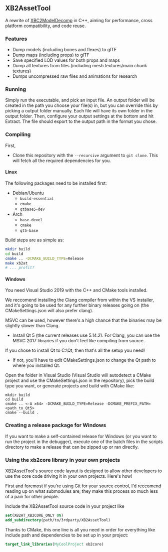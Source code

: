 
## XB2AssetTool
A rewrite of [XBC2ModelDecomp](https://github.com/BlockBuilder57/XBC2ModelDecomp) in C++, aiming for performance, 
cross platform compatibility, and code reuse.

### Features
* Dump models (including bones and flexes) to glTF
* Dump maps (including props) to glTF
* Save specified LOD values for both props and maps
* Dump all textures from files (including mesh textures/main chunk textures)
* Dumps uncompressed raw files and animations for research

### Running
Simply run the executable, and pick an input file. An output folder will be created in the path you choose your file(s) in, but you can override this by picking a output folder manually. Each file will have its own folder in the output folder. Then, configure your output settings at the bottom and hit Extract. The file should export to the output path in the format you chose.

### Compiling

First, 
- Clone this repository with the `--recursive`  argument to `git clone`.  This will fetch all the required dependencies for you.

#### Linux
The following packages need to be installed first:

- Debian/Ubuntu
	- `build-essential` 
	- `cmake`
	- `qtbase5-dev`
- Arch
	- `base-devel`
	- `cmake`
	- `qt5-base`

Build steps are as simple as:
```bash
mkdir build
cd build
cmake .. -DCMAKE_BUILD_TYPE=Release
make xb2at
# ... profit?
```

#### Windows
You need Visual Studio 2019 with the C++ and CMake tools installed. 

We reccomend installing the Clang compiler from within the VS installer, and it's going to be used for any further binary releases going on (the CMakeSettings.json will also prefer clang).

MSVC can be used, however there's a high chance that the binaries may be slightly slower than Clang.

-  Install Qt 5 (the current releases use 5.14.2). For Clang, you can use the MSVC 2017 libraries if you don't feel like compiling from source.

If you chose to install Qt to C:\Qt, then that's all the setup you need!
- If not, you'll have to edit CMakeSettings.json to change the Qt path to where you installed Qt.

Open the folder in Visual Studio (Visual Studio will autodetect a CMake project and use the CMakeSettings.json in the repository), pick the build type you want, or generate projects and build with CMake like:
```batch
mkdir build
cd build
cmake .. <-A x64> -DCMAKE_BUILD_TYPE=Release -DCMAKE_PREFIX_PATH=<path_to_Qt5>
cmake --build .
```

### Creating a release package for Windows

If you want to make a self-contained release for Windows (or you want to run the project in the debugger),
execute one of the batch files in the scripts directory to make a release that can be zipped up or ran directly.


### Using the xb2core library in your own projects

XB2AssetTool's source code layout is designed to allow other developers to use the core code driving it in your own projects.
Here's how!


First and foremost if you're using Git for your source control, I'd reccomend reading up on what submodules are;
they make this process so much less of a pain for other people.

Include the XB2AssetTool source code in your project like
```cmake
set(XB2AT_XB2CORE_ONLY ON)
add_subdirectory(path/to/3rdparty/XB2AssetTool)
```


Thanks to CMake, this one line is all you need in order for everything like include path and dependencies to be set up in your project:
```cmake
target_link_libraries(MyCoolProject xb2core)
```
